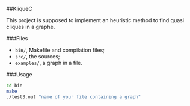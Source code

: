 ##KliqueC

This project is supposed to implement an heuristic method to find quasi cliques in a graphe.

###Files
- `bin/`, Makefile and compilation files;
- `src/`, the sources;
- `examples/`, a graph in a file.

###Usage
```bash
cd bin
make
./test3.out "name of your file containing a graph"
```


